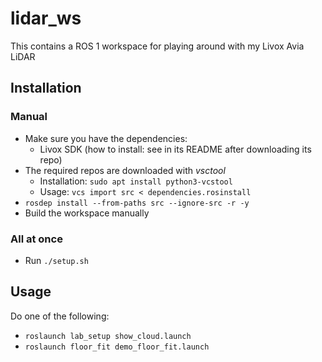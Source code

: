 # lidar_ws
This contains a ROS 1 workspace for playing around with my Livox Avia LiDAR

## Installation

### Manual
* Make sure you have the dependencies:
  * Livox SDK (how to install: see in its README after downloading its repo)
* The required repos are downloaded with *vsctool*
  * Installation: ```sudo apt install python3-vcstool```
  * Usage: ```vcs import src < dependencies.rosinstall```
* ```rosdep install --from-paths src --ignore-src -r -y```
* Build the workspace manually

### All at once
* Run ```./setup.sh```

## Usage
Do one of the following:
* ```roslaunch lab_setup show_cloud.launch```
* ```roslaunch floor_fit demo_floor_fit.launch```

